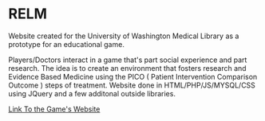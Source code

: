 RELM
====

Website created for the University of Washington Medical Library as a prototype for an educational game.

Players/Doctors interact in a game that's part social experience and part research.  The idea is to create an environment that fosters research and Evidence Based Medicine using the PICO ( Patient Intervention Comparison Outcome ) steps of treatment.  Website done in HTML/PHP/JS/MYSQL/CSS using JQuery and a few additonal outside libraries.

<div>
<a href="http://game.relmedicine.com/"> Link To the Game's Website <a>
<div>
